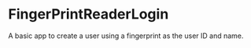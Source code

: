 # FingerPrintReaderLogin
A basic app to create a user using a fingerprint as the user ID and name. 
